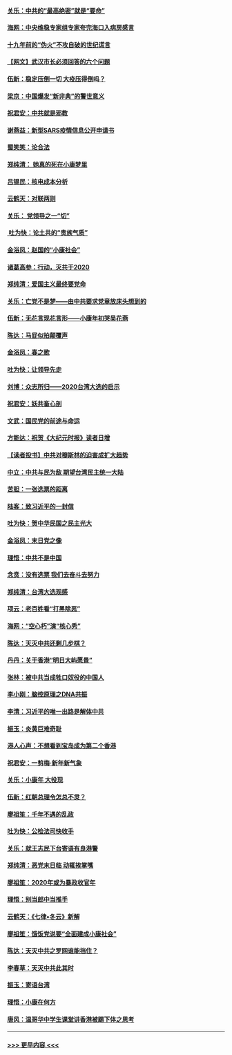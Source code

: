 #### [关乐：中共的“最高绝密”就是“要命”](../pages/nsc993/n11816946.md?t=01250411) 
#### [海网：中央维稳专家组专家夸完海口入病房感言](../pages/nsc993/n11815138.md?t=01250411) 
#### [十九年前的“伪火”不攻自破的世纪谎言](../pages/nsc993/n11813238.md?t=01250411) 
#### [【网文】武汉市长必须回答的六个问题](../pages/nsc993/n11813848.md?t=01250411) 
#### [伍新：稳定压倒一切 大疫压得倒吗？](../pages/nsc993/n11812634.md?t=01250411) 
#### [梁京：中国爆发“新非典”的警世意义](../pages/nsc993/n11812554.md?t=01250411) 
#### [祝君安：中共就是邪教](../pages/nsc993/n11812431.md?t=01250411) 
#### [谢燕益：新型SARS疫情信息公开申请书](../pages/nsc993/n11808840.md?t=01250411) 
#### [蜀笑笑：论合法](../pages/nsc993/n11808064.md?t=01250411) 
#### [郑纯清： 她真的死在小康梦里](../pages/nsc993/n11806623.md?t=01250411) 
#### [吕锡民：核电成本分析](../pages/nsc993/n11806284.md?t=01250411) 
#### [云鹤天：对联两则](../pages/nsc993/n11805957.md?t=01250411) 
#### [关乐： 党领导之一“切”](../pages/nsc993/n11804505.md?t=01250411) 
#### [ 吐为快：论土共的“贵族气质”](../pages/nsc993/n11804490.md?t=01250411) 
#### [金浴凤：赵国的“小康社会”](../pages/nsc993/n11804452.md?t=01250411) 
#### [诸葛高参：行动，灭共于2020](../pages/nsc993/n11804120.md?t=01250411) 
#### [郑纯清：爱国主义最终要党命](../pages/nsc993/n11802197.md?t=01250411) 
#### [关乐：亡党不是梦——由中共要求党章放床头想到的](../pages/nsc993/n11802156.md?t=01250411) 
#### [伍新：无花言现花言形——小康年初哭吴花燕](../pages/nsc993/n11800044.md?t=01250411) 
#### [陈达：马屁似拍颠覆声](../pages/nsc993/n11800010.md?t=01250411) 
#### [金浴凤：春之歌](../pages/nsc993/n11797687.md?t=01250411) 
#### [吐为快：让领导先走](../pages/nsc993/n11797512.md?t=01250411) 
#### [刘博：众志所归——2020台湾大选的启示](../pages/nsc993/n11796878.md?t=01250411) 
#### [祝君安：妖共畜心剖](../pages/nsc993/n11794273.md?t=01250411) 
#### [文武：国民党的前途与命运](../pages/nsc993/n11794198.md?t=01250411) 
#### [方能达：祝贺《大纪元时报》读者日增](../pages/nsc993/n11793807.md?t=01250411) 
#### [【读者投书】中共对穆斯林的迫害成扩大趋势](../pages/nsc993/n11791371.md?t=01250411) 
#### [中立：中共与民为敌 期望台湾民主统一大陆](../pages/nsc993/n11790392.md?t=01250411) 
#### [苦胆：一张选票的距离](../pages/nsc993/n11788914.md?t=01250411) 
#### [陆客：致习近平的一封信](../pages/nsc993/n11788867.md?t=01250411) 
#### [吐为快：贺中华民国之民主光大](../pages/nsc993/n11788618.md?t=01250411) 
#### [金浴凤：末日党之像](../pages/nsc993/n11787475.md?t=01250411) 
#### [理悟：中共不是中国](../pages/nsc993/n11787463.md?t=01250411) 
#### [念贲：没有选票  我们去奋斗去努力](../pages/nsc993/n11787398.md?t=01250411) 
#### [郑纯清：台湾大选观感](../pages/nsc993/n11786210.md?t=01250411) 
#### [项云：老百姓看“打黑除恶”](../pages/nsc993/n11785398.md?t=01250411) 
#### [海网：“空心朽”演“核心秀”](../pages/nsc993/n11783874.md?t=01250411) 
#### [陈达：天灭中共还剩几步棋？](../pages/nsc993/n11783719.md?t=01250411) 
#### [丹丹：关于香港“明日大屿愿景”](../pages/nsc993/n11783273.md?t=01250411) 
#### [张林：被中共当成牲口奴役的中国人](../pages/nsc993/n11782397.md?t=01250411) 
#### [李小刚：脑控原理之DNA共振](../pages/nsc993/n11780962.md?t=01250411) 
#### [李清：习近平的唯一出路是解体中共](../pages/nsc993/n11780866.md?t=01250411) 
#### [振玉：炎黄巨难奇耻](../pages/nsc993/n11779632.md?t=01250411) 
#### [港人心声：不想看到宝岛成为第二个香港](../pages/nsc993/n11778817.md?t=01250411) 
#### [祝君安：一剪梅‧新年新气象](../pages/nsc993/n11776340.md?t=01250411) 
#### [关乐：小康年 大役现](../pages/nsc993/n11774213.md?t=01250411) 
#### [伍新：红朝总理令怎总不灵？](../pages/nsc993/n11770813.md?t=01250411) 
#### [廖祖笙：千年不遇的乱政](../pages/nsc993/n11770373.md?t=01250411) 
#### [吐为快：公检法司快收手](../pages/nsc993/n11770359.md?t=01250411) 
#### [关乐：就王志民下台寄语有良港警](../pages/nsc993/n11769903.md?t=01250411) 
#### [郑纯清：恶党末日临 动辄挨掌嘴](../pages/nsc993/n11769356.md?t=01250411) 
#### [廖祖笙：2020年或为暴政收官年](../pages/nsc993/n11768216.md?t=01250411) 
#### [理悟：别当郎中当推手](../pages/nsc993/n11768243.md?t=01250411) 
#### [云鹤天：《七律▪冬云》新解](../pages/nsc993/n11768204.md?t=01250411) 
#### [廖祖笙：饿饭党说要“全面建成小康社会”](../pages/nsc993/n11767482.md?t=01250411) 
#### [陈达：天灭中共之罗网谁能挡住？](../pages/nsc993/n11767465.md?t=01250411) 
#### [李春草：天灭中共此其时](../pages/nsc993/n11767452.md?t=01250411) 
#### [振玉：寄语台湾](../pages/nsc993/n11767432.md?t=01250411) 
#### [理悟：小康在何方](../pages/nsc993/n11767394.md?t=01250411) 
#### [唐风：温哥华中学生课堂讲香港被踢下体之思考](../pages/nsc993/n11766848.md?t=01250411) 

----
#### [ >>> 更早内容 <<< ](../indexes/nsc993-earlier.md)
